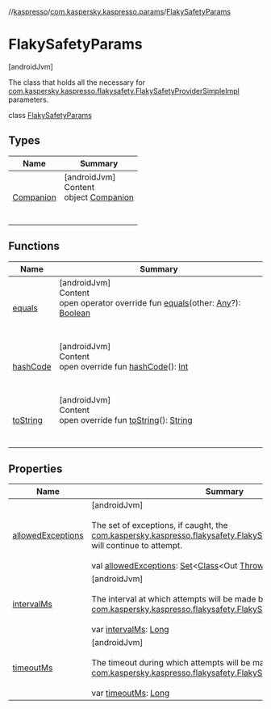 //[kaspresso](../../index.md)/[com.kaspersky.kaspresso.params](../index.md)/[FlakySafetyParams](index.md)



# FlakySafetyParams  
 [androidJvm] 

The class that holds all the necessary for [com.kaspersky.kaspresso.flakysafety.FlakySafetyProviderSimpleImpl](../../com.kaspersky.kaspresso.flakysafety/-flaky-safety-provider-simple-impl/index.md) parameters.

class [FlakySafetyParams](index.md)   


## Types  
  
|  Name|  Summary| 
|---|---|
| [Companion](-companion/index.md)| [androidJvm]  <br>Content  <br>object [Companion](-companion/index.md)  <br><br><br>


## Functions  
  
|  Name|  Summary| 
|---|---|
| [equals](https://kotlinlang.org/api/latest/jvm/stdlib/kotlin/-any/equals.html)| [androidJvm]  <br>Content  <br>open operator override fun [equals](https://kotlinlang.org/api/latest/jvm/stdlib/kotlin/-any/equals.html)(other: [Any](https://kotlinlang.org/api/latest/jvm/stdlib/kotlin/-any/index.html)?): [Boolean](https://kotlinlang.org/api/latest/jvm/stdlib/kotlin/-boolean/index.html)  <br><br><br>
| [hashCode](https://kotlinlang.org/api/latest/jvm/stdlib/kotlin/-any/hash-code.html)| [androidJvm]  <br>Content  <br>open override fun [hashCode](https://kotlinlang.org/api/latest/jvm/stdlib/kotlin/-any/hash-code.html)(): [Int](https://kotlinlang.org/api/latest/jvm/stdlib/kotlin/-int/index.html)  <br><br><br>
| [toString](https://kotlinlang.org/api/latest/jvm/stdlib/kotlin/-any/to-string.html)| [androidJvm]  <br>Content  <br>open override fun [toString](https://kotlinlang.org/api/latest/jvm/stdlib/kotlin/-any/to-string.html)(): [String](https://kotlinlang.org/api/latest/jvm/stdlib/kotlin/-string/index.html)  <br><br><br>


## Properties  
  
|  Name|  Summary| 
|---|---|
| [allowedExceptions](index.md#com.kaspersky.kaspresso.params/FlakySafetyParams/allowedExceptions/#/PointingToDeclaration/)|  [androidJvm] <br><br>The set of exceptions, if caught, the [com.kaspersky.kaspresso.flakysafety.FlakySafetyProviderSimpleImpl](../../com.kaspersky.kaspresso.flakysafety/-flaky-safety-provider-simple-impl/index.md) will continue to attempt.<br><br>val [allowedExceptions](index.md#com.kaspersky.kaspresso.params/FlakySafetyParams/allowedExceptions/#/PointingToDeclaration/): [Set](https://kotlinlang.org/api/latest/jvm/stdlib/kotlin.collections/-set/index.html)<[Class](https://developer.android.com/reference/kotlin/java/lang/Class.html)<Out [Throwable](https://kotlinlang.org/api/latest/jvm/stdlib/kotlin/-throwable/index.html)>>   <br>
| [intervalMs](index.md#com.kaspersky.kaspresso.params/FlakySafetyParams/intervalMs/#/PointingToDeclaration/)|  [androidJvm] <br><br>The interval at which attempts will be made by the [com.kaspersky.kaspresso.flakysafety.FlakySafetyProviderSimpleImpl](../../com.kaspersky.kaspresso.flakysafety/-flaky-safety-provider-simple-impl/index.md).<br><br>var [intervalMs](index.md#com.kaspersky.kaspresso.params/FlakySafetyParams/intervalMs/#/PointingToDeclaration/): [Long](https://kotlinlang.org/api/latest/jvm/stdlib/kotlin/-long/index.html)   <br>
| [timeoutMs](index.md#com.kaspersky.kaspresso.params/FlakySafetyParams/timeoutMs/#/PointingToDeclaration/)|  [androidJvm] <br><br>The timeout during which attempts will be made by the [com.kaspersky.kaspresso.flakysafety.FlakySafetyProviderSimpleImpl](../../com.kaspersky.kaspresso.flakysafety/-flaky-safety-provider-simple-impl/index.md).<br><br>var [timeoutMs](index.md#com.kaspersky.kaspresso.params/FlakySafetyParams/timeoutMs/#/PointingToDeclaration/): [Long](https://kotlinlang.org/api/latest/jvm/stdlib/kotlin/-long/index.html)   <br>

